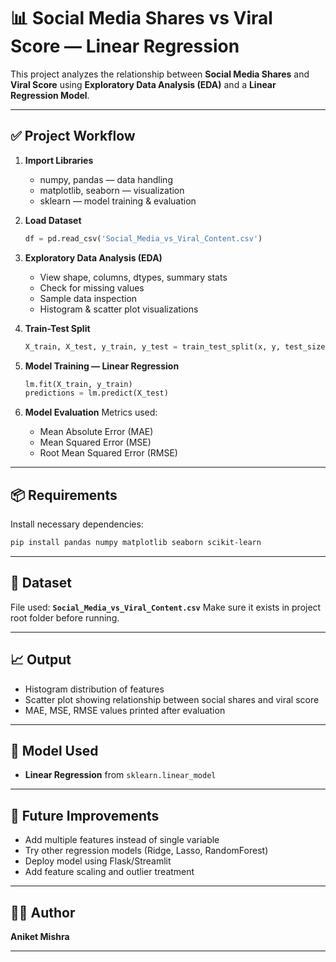 # 📊 Social Media Shares vs Viral Score — Linear Regression

This project analyzes the relationship between **Social Media Shares** and **Viral Score** using **Exploratory Data Analysis (EDA)** and a **Linear Regression Model**.

---

## ✅ Project Workflow

1. **Import Libraries**

   * numpy, pandas — data handling
   * matplotlib, seaborn — visualization
   * sklearn — model training & evaluation

2. **Load Dataset**

   ```python
   df = pd.read_csv('Social_Media_vs_Viral_Content.csv')
   ```

3. **Exploratory Data Analysis (EDA)**

   * View shape, columns, dtypes, summary stats
   * Check for missing values
   * Sample data inspection
   * Histogram & scatter plot visualizations

4. **Train-Test Split**

   ```python
   X_train, X_test, y_train, y_test = train_test_split(x, y, test_size=0.3)
   ```

5. **Model Training — Linear Regression**

   ```python
   lm.fit(X_train, y_train)
   predictions = lm.predict(X_test)
   ```

6. **Model Evaluation**
   Metrics used:

   * Mean Absolute Error (MAE)
   * Mean Squared Error (MSE)
   * Root Mean Squared Error (RMSE)

---

## 📦 Requirements

Install necessary dependencies:

```bash
pip install pandas numpy matplotlib seaborn scikit-learn
```

---

## 📁 Dataset

File used: **`Social_Media_vs_Viral_Content.csv`**
Make sure it exists in project root folder before running.

---

## 📈 Output

* Histogram distribution of features
* Scatter plot showing relationship between social shares and viral score
* MAE, MSE, RMSE values printed after evaluation

---

## 🧠 Model Used

* **Linear Regression** from `sklearn.linear_model`

---

## 📌 Future Improvements

* Add multiple features instead of single variable
* Try other regression models (Ridge, Lasso, RandomForest)
* Deploy model using Flask/Streamlit
* Add feature scaling and outlier treatment

---

## 👨‍💻 Author

**Aniket Mishra**

---
